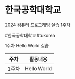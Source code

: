 # 한국공학대학교

2024 컴퓨터 프로그래밍 실습 1주차

#한국공학대학교 #tukorea

1주차 Hello World 실습

|주차|활동내용|
|---|---|
|1주차|Hello World|
